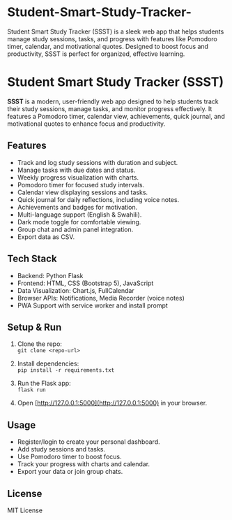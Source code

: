 # Student-Smart-Study-Tracker-
Student Smart Study Tracker (SSST) is a sleek web app that helps students manage study sessions, tasks, and progress with features like Pomodoro timer, calendar, and motivational quotes. Designed to boost focus and productivity, SSST is perfect for organized, effective learning.
# Student Smart Study Tracker (SSST)

**SSST** is a modern, user-friendly web app designed to help students track their study sessions, manage tasks, and monitor progress effectively. It features a Pomodoro timer, calendar view, achievements, quick journal, and motivational quotes to enhance focus and productivity.

## Features

- Track and log study sessions with duration and subject.
- Manage tasks with due dates and status.
- Weekly progress visualization with charts.
- Pomodoro timer for focused study intervals.
- Calendar view displaying sessions and tasks.
- Quick journal for daily reflections, including voice notes.
- Achievements and badges for motivation.
- Multi-language support (English & Swahili).
- Dark mode toggle for comfortable viewing.
- Group chat and admin panel integration.
- Export data as CSV.

## Tech Stack

- Backend: Python Flask
- Frontend: HTML, CSS (Bootstrap 5), JavaScript
- Data Visualization: Chart.js, FullCalendar
- Browser APIs: Notifications, Media Recorder (voice notes)
- PWA Support with service worker and install prompt

## Setup & Run

1. Clone the repo:  
   `git clone <repo-url>`

2. Install dependencies:  
   `pip install -r requirements.txt`

3. Run the Flask app:  
   `flask run`

4. Open [http://127.0.0.1:5000](http://127.0.0.1:5000) in your browser.

## Usage

- Register/login to create your personal dashboard.
- Add study sessions and tasks.
- Use Pomodoro timer to boost focus.
- Track your progress with charts and calendar.
- Export your data or join group chats.

## License

MIT License


